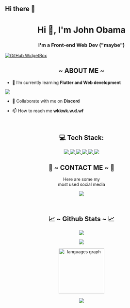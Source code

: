 ## Hi there 👋
<h1 align="center">Hi 👋, I'm John Obama</h1>
<h3 align="center">I'm a Front-end Web Dev ("maybe")</h3>

[![GitHub WidgetBox](https://github-widgetbox.vercel.app/api/profile?username=JohnObama24&data=followers,repositories,stars,commits&theme=nautilus)](https://github.com/johnObama24)
<!-- ![readmebox](https://svgshare.com/i/15xW.svg) -->


<div>
  <h2 align="center">  ~ ABOUT ME ~  </h2>
</div>

- 🌱 I’m currently learning **Flutter and Web development**
<a>
  <img src="https://user-images.githubusercontent.com/74038190/213910845-af37a709-8995-40d6-be59-724526e3c3d7.gif">
  </a>
  
- 👯 Collaborate with me on **Discord**

- 📫 How to reach me **wkkwk.w.d.wf**

<br>

<h2 align="center"> 💻 Tech Stack:</h2>


<a align="center" href="">

<div justify-content="center">
<img src="https://img.shields.io/badge/c%23-%23239120.svg?style=for-the-badge&logo=csharp&logoColor=white"/>
<img src="https://img.shields.io/badge/css3-%231572B6.svg?style=for-the-badge&logo=css3&logoColor=white"/>
<img src="https://img.shields.io/badge/html5-%23E34F26.svg?style=for-the-badge&logo=html5&logoColor=white"/>
<img src="https://img.shields.io/badge/python-3670A0?style=for-the-badge&logo=python&logoColor=ffdd54"> 
<img src="https://img.shields.io/badge/c++-%2300599C.svg?style=for-the-badge&logo=c%2B%2B&logoColor=white"/>
<img src = "https://img.shields.io/badge/javascript-%23323330.svg?style=for-the-badge&logo=javascript&logoColor=%23F7DF1E"/>
</div>

</a>



<!-- Proudly created with GPRM ( https://gprm.itsvg.in ) -->
<h2 align="center"> 📝 ~ CONTACT ME ~ 📝 </h2>

<p align="center">Here are some my <br>
most used social media</p>

<p align="center">
  <a href="https://www.instagram.com/johnobama_" target="_blank"><img src="https://img.shields.io/badge/-John obama-ocean?&style=for-the-badge&logo=Instagram&logoColor=white"/></a>
</p>
</div>
<br>
<h2 align="center"> 📈 ~ Github Stats ~ 📈 </h2>

<p align="center">
  <a href="https://github.com/JohnObama24"><img src="https://github-readme-stats.vercel.app/api?username=JohnObama24&theme=tokyonight&show_icons=true" /></a>
</p>

<p align="center">
  <a href="https://github.com/JohnObama24"><img src="https://github-readme-streak-stats.herokuapp.com/?user=JohnObama24&theme=tokyonight&hide_border=false&properties=background&border=%239611C5FF" /><a>
</p>

<p align="center">
   <img src="https://github-readme-stats.vercel.app/api/top-langs?locale=en&hide_title=false&layout=compact&card_width=320&langs_count=5&hide=css&theme=nightowl&hide_border=false&username=JohnObama24" height="150" alt="languages graph"/>
</p>

<p align="center">
  <a href="https://github.com/adeleeeeyyyy"><img src="https://github-profile-trophy.vercel.app/?username=JohnObama24&theme=radical&margin-w=20&no-bg=true&no-frame=false" /><a>
</p>
